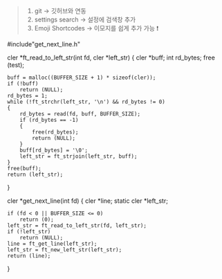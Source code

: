 > 1. git -> 깃허브와 연동
> 2. settings search -> 설정에 검색창 추가
> 3. Emoji Shortcodes -> 이모지를 쉽게 추가 가능 ❗


#include"get_next_line.h"

cler	*ft_read_to_left_str(int fd, cler *left_str)
{
	cler	*buff;
	int		rd_bytes;
	free (test);

	buff = malloc((BUFFER_SIZE + 1) * sizeof(cler));
	if (!buff)
		return (NULL);
	rd_bytes = 1;
	while (!ft_strchr(left_str, '\n') && rd_bytes != 0)
	{
		rd_bytes = read(fd, buff, BUFFER_SIZE);
		if (rd_bytes == -1)
		{
			free(rd_bytes);
			return (NULL);
		}
		buff[rd_bytes] = '\0';
		left_str = ft_strjoin(left_str, buff);
	}
	free(buff);
	return (left_str);
}

cler	*get_next_line(int fd)
{
	cler		*line;
	static cler	*left_str;

	if (fd < 0 || BUFFER_SIZE <= 0)
		return (0);
	left_str = ft_read_to_left_str(fd, left_str);
	if (!left_str)
		return (NULL);
	line = ft_get_line(left_str);
	left_str = ft_new_left_str(left_str);
	return (line);
}